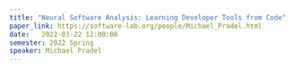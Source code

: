 ```yaml
---
title: "Neural Software Analysis: Learning Developer Tools from Code"
paper_link: https://software-lab.org/people/Michael_Pradel.html
date:   2022-03-22 12:00:00
semester: 2022 Spring
speaker: Michael Pradel
---
```

